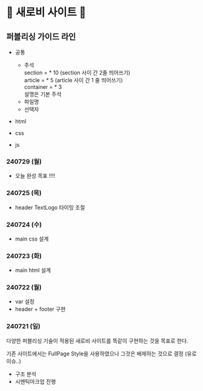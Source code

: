 # 💛 새로비 사이트 💚
       
     
## 퍼블리싱 가이드 라인

  - 공통    
    - 주석    
      section = * 10 (section 사이 간 2줄 띄어쓰기)       
      article = * 5 (article 사이 간 1 줄 띄어쓰기)   
      container = * 3    
      설명은 기본 주석    
    - 파일명    
    - 선택자
     
  - html    
  - css    
  - js

### 240729 (월)
- 오늘 완성 목표 !!!! 
         
### 240725 (목)
- header TextLogo 타이밍 조절
    
### 240724 (수)
- main css 설계
    
### 240723 (화)
- main html 설계

### 240722 (월)
- var 설정
- header + footer 구현

     
### 240721 (일)
다양한 퍼블리싱 기술이 적용된 새로비 사이트를 똑같이 구현하는 것을 목표로 한다.     
    
기존 사이트에서는 FullPage Style을 사용하였으나 그것은 배제하는 것으로 결정 (유로 이슈..)    
   
- 구조 분석   
- 시멘틱마크업 진행    
